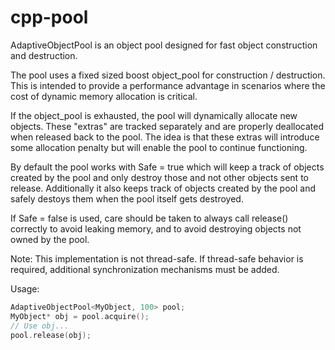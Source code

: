 # cpp-pool

AdaptiveObjectPool is an object pool designed for fast object construction and destruction.

The pool uses a fixed sized boost object_pool for construction / destruction. This is intended to provide
a performance advantage in scenarios where the cost of dynamic memory allocation is critical.

If the object_pool is exhausted, the pool will dynamically allocate new objects. These "extras"
are tracked separately and are properly deallocated when released back to the pool. The idea is that
these extras will introduce some allocation penalty but will enable the pool to continue functioning.

By default the pool works with Safe = true which will keep a track of objects created by the pool
and only destroy those and not other objects sent to release. Additionally it also keeps track of
objects created by the pool and safely destoys them when the pool itself gets destroyed.

If Safe = false is used, care should be taken to always call release() correctly to avoid leaking
memory, and to avoid destroying objects not owned by the pool.

Note: This implementation is not thread-safe. If thread-safe behavior is required,
additional synchronization mechanisms must be added.

Usage:
```cpp
AdaptiveObjectPool<MyObject, 100> pool;
MyObject* obj = pool.acquire();
// Use obj...
pool.release(obj);
```
